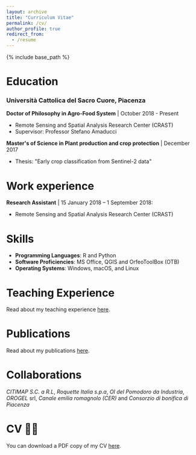 ```yaml
---
layout: archive
title: "Curriculum Vitae"
permalink: /cv/
author_profile: true
redirect_from:
  - /resume
---
```


{% include base_path %}

Education
======
### Università Cattolica del Sacro Cuore, Piacenza
**Doctor of Philosophy in Agro-Food System** | October 2018 - Present
  * Remote Sensing and Spatial Analysis Research Center (CRAST)
  * Supervisor: Professor Stefano Amaducci

**Master's of Science in Plant production and crop protection** | December 2017
  * Thesis: "Early crop classification from Sentinel-2 data"
 
Work experience
======
**Research Assistant** | 15 January 2018 – 1 September 2018: 
  * Remote Sensing and Spatial Analysis Research Center (CRAST)

Skills
======

* **Programming Languages**: R and Python
* **Software Proficiencies**: MS Office, QGIS and OrfeoToolBox (OTB)
* **Operating Systems**: Windows, macOS, and Linux

Teaching Experience
======

Read about my teaching experience [here](/teaching).


Publications 
======

Read about my publications [here](/publications).



Collaborations
======
*CITIMAP S.C. a R.L*, *Roquette Italia s.p.a*, *OI del Pomodoro da Industria*, *OROGEL* srl, *Canale emilia romagnolo (CER)* and *Consorzio di bonifica di Piacenza* 
  
[//]: # (<iframe src="/files/CV_MicheleCroci.pdf" width="100%" height="500" frameborder="no" border="0" marginwidth="0" marginheight="0"></iframe>)
 
 
CV 👨‍💻
======
You can download a PDF copy of my CV [here](/files/CV_MicheleCroci.pdf).
